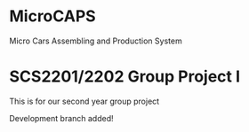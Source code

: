 # MicroCAPS
Micro Cars Assembling and Production System

# SCS2201/2202 Group Project I
This is for our second year group project

Development branch added!
